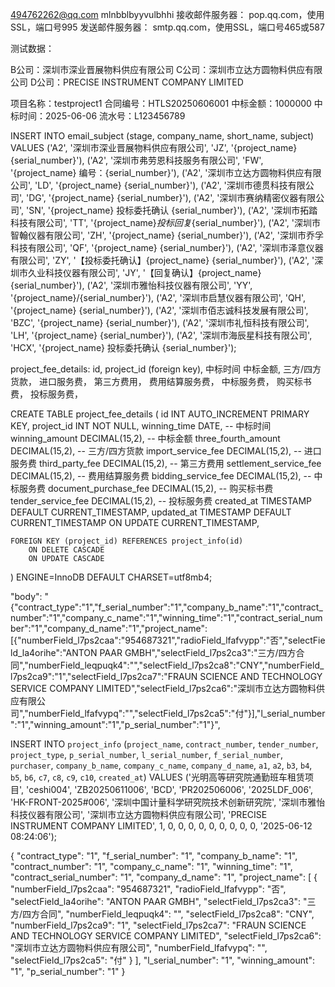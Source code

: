 494762262@qq.com mlnbblbyyvulbhhi
接收邮件服务器： pop.qq.com，使用SSL，端口号995
发送邮件服务器： smtp.qq.com，使用SSL，端口号465或587


测试数据：

B公司：深圳市深业晋展物料供应有限公司
C公司：深圳市立达方圆物料供应有限公司
D公司：PRECISE INSTRUMENT COMPANY LIMITED

项目名称：testproject1
合同编号：HTLS20250606001
中标金额：1000000
中标时间：2025-06-06
流水号：L123456789


INSERT INTO email_subject (stage, company_name, short_name, subject)
VALUES
    ('A2', '深圳市深业晋展物料供应有限公司', 'JZ', '{project_name} {serial_number}'),
    ('A2', '深圳市弗劳恩科技服务有限公司', 'FW', '{project_name} 编号：{serial_number}'), 
    ('A2', '深圳市立达方圆物料供应有限公司', 'LD', '{project_name} {serial_number}'),
    ('A2', '深圳市德贯科技有限公司', 'DG', '{project_name} {serial_number}'),
    ('A2', '深圳市赛纳精密仪器有限公司', 'SN', '{project_name} 投标委托确认 {serial_number}'),
    ('A2', '深圳市拓踏科技有限公司', 'TT', '{project_name}_投标回复_{serial_number}'),
    ('A2', '深圳市智翰仪器有限公司', 'ZH', '{project_name} {serial_number}'),
    ('A2', '深圳市乔孚科技有限公司', 'QF', '{project_name} {serial_number}'),
    ('A2', '深圳市泽意仪器有限公司', 'ZY', '【投标委托确认】{project_name} {serial_number}'),
    ('A2', '深圳市久业科技仪器有限公司', 'JY', '【回复确认】{project_name} {serial_number}'),
    ('A2', '深圳市雅怡科技仪器有限公司', 'YY', '{project_name}/{serial_number}'),
    ('A2', '深圳市启慧仪器有限公司', 'QH', '{project_name} {serial_number}'),
    ('A2', '深圳市佰志诚科技发展有限公司', 'BZC', '{project_name} {serial_number}'),
    ('A2', '深圳市礼恒科技有限公司', 'LH', '{project_name} {serial_number}'),
    ('A2', '深圳市海辰星科技有限公司', 'HCX', '{project_name} 投标委托确认 {serial_number}');


project_fee_details:
id,
project_id (foreign key),
中标时间
中标金额,
三方/四方货款，
进口服务费，
第三方费用，
费用结算服务费，
中标服务费，
购买标书费，
投标服务费，


CREATE TABLE project_fee_details (
    id INT AUTO_INCREMENT PRIMARY KEY,
    project_id INT NOT NULL,
    winning_time DATE,                        -- 中标时间
    winning_amount DECIMAL(15,2),             -- 中标金额
    three_fourth_amount DECIMAL(15,2),        -- 三方/四方货款
    import_service_fee DECIMAL(15,2),         -- 进口服务费
    third_party_fee DECIMAL(15,2),            -- 第三方费用
    settlement_service_fee DECIMAL(15,2),     -- 费用结算服务费
    bidding_service_fee DECIMAL(15,2),        -- 中标服务费
    document_purchase_fee DECIMAL(15,2),      -- 购买标书费
    tender_service_fee DECIMAL(15,2),         -- 投标服务费
    created_at TIMESTAMP DEFAULT CURRENT_TIMESTAMP,
    updated_at TIMESTAMP DEFAULT CURRENT_TIMESTAMP ON UPDATE CURRENT_TIMESTAMP,
    
    FOREIGN KEY (project_id) REFERENCES project_info(id)
        ON DELETE CASCADE
        ON UPDATE CASCADE
) ENGINE=InnoDB DEFAULT CHARSET=utf8mb4;




"body": "{\"contract_type\":\"1\",\"f_serial_number\":\"1\",\"company_b_name\":\"1\",\"contract_number\":\"1\",\"company_c_name\":\"1\",\"winning_time\":\"1\",\"contract_serial_number\":\"1\",\"company_d_name\":\"1\",\"project_name\":[{\"numberField_l7ps2caa\":\"954687321\",\"radioField_lfafvypp\":\"否\",\"selectField_la4orihe\":\"ANTON PAAR GMBH\",\"selectField_l7ps2ca3\":\"三方/四方合同\",\"numberField_leqpuqk4\":\"\",\"selectField_l7ps2ca8\":\"CNY\",\"numberField_l7ps2ca9\":\"1\",\"selectField_l7ps2ca7\":\"FRAUN SCIENCE AND TECHNOLOGY SERVICE COMPANY LIMITED\",\"selectField_l7ps2ca6\":\"深圳市立达方圆物料供应有限公司\",\"numberField_lfafvypq\":\"\",\"selectField_l7ps2ca5\":\"付\"}],\"l_serial_number\":\"1\",\"winning_amount\":\"1\",\"p_serial_number\":\"1\"}",


INSERT INTO `project_info` (`project_name`, `contract_number`, `tender_number`, `project_type`, `p_serial_number`, `l_serial_number`, `f_serial_number`, `purchaser`, `company_b_name`, `company_c_name`, `company_d_name`, `a1`, `a2`, `b3`, `b4`, `b5`, `b6`, `c7`, `c8`, `c9`, `c10`, `created_at`) VALUES
('光明高等研究院通勤班车租赁项目', 'ceshi004', 'ZB20250611006', 'BCD', 'PR202506006', '2025LDF_006', 'HK-FRONT-2025#006', '深圳中国计量科学研究院技术创新研究院', '深圳市雅怡科技仪器有限公司', '深圳市立达方圆物料供应有限公司', 'PRECISE INSTRUMENT COMPANY LIMITED', 1, 0, 0, 0, 0, 0, 0, 0, 0, 0, '2025-06-12 08:24:06');

{
  "contract_type": "1",
  "f_serial_number": "1",
  "company_b_name": "1",
  "contract_number": "1",
  "company_c_name": "1",
  "winning_time": "1",
  "contract_serial_number": "1",
  "company_d_name": "1",
  "project_name": [
    {
      "numberField_l7ps2caa": "954687321",
      "radioField_lfafvypp": "否",
      "selectField_la4orihe": "ANTON PAAR GMBH",
      "selectField_l7ps2ca3": "三方/四方合同",
      "numberField_leqpuqk4": "",
      "selectField_l7ps2ca8": "CNY",
      "numberField_l7ps2ca9": "1",
      "selectField_l7ps2ca7": "FRAUN SCIENCE AND TECHNOLOGY SERVICE COMPANY LIMITED",
      "selectField_l7ps2ca6": "深圳市立达方圆物料供应有限公司",
      "numberField_lfafvypq": "",
      "selectField_l7ps2ca5": "付"
    }
  ],
  "l_serial_number": "1",
  "winning_amount": "1",
  "p_serial_number": "1"
}